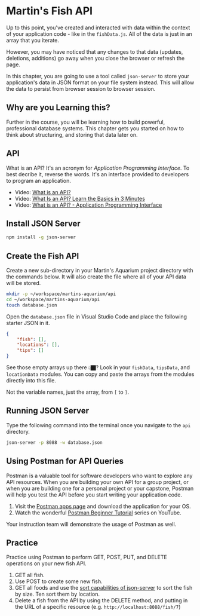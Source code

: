 # Martin's Fish API

Up to this point, you've created and interacted with data within the context of your application code - like in the `fishData.js`. All of the data is just in an array that you iterate.

However, you may have noticed that any changes to that data (updates, deletions, additions) go away when you close the browser or refresh the page.

In this chapter, you are going to use a tool called `json-server` to store your application's data in JSON format on your file system instead. This will allow the data to persist from browser session to browser session.

## Why are you Learning this?

Further in the course, you will be learning how to build powerful, professional database systems. This chapter gets you started on how to think about structuring, and storing that data later on.

## API

What is an API? It's an acronym for _Application Programming Interface_. To best decribe it, reverse the words. It's an interface provided to developers to program an application.

* Video: [What is an API?](https://www.youtube.com/watch?v=s7wmiS2mSXY)
* Video: [What Is an API? Learn the Basics in 3 Minutes](https://www.youtube.com/watch?v=Rha1_St_9kw)
* Video: [What is an API? - Application Programming Interface](https://www.youtube.com/watch?v=B9vPoCOP7oY)

## Install JSON Server

```sh
npm install -g json-server
```

## Create the Fish API

Create a new sub-directory in your Martin's Aquarium project directory with the commands below. It will also create the file where all of your API data will be stored.

```sh
mkdir -p ~/workspace/martins-aquarium/api
cd ~/workspace/martins-aquarium/api
touch database.json
```

Open the `database.json` file in Visual Studio Code and place the following starter JSON in it.

```json
{
    "fish": [],
    "locations": [],
    "tips": []
}
```

See those empty arrays up there 👆🏿? Look in your `fishData`, `tipsData`, and `locationData` modules. You can copy and paste the arrays from the modules directly into this file.

Not the variable names, just the array, from `[` to `]`.

## Running JSON Server

Type the following command into the terminal once you navigate to the `api` directory.

```sh
json-server -p 8088 -w database.json
```


## Using Postman for API Queries

Postman is a valuable tool for software developers who want to explore any API resources. When you are building your own API for a group project, or when you are building one for a personal project or your capstone, Postman will help you test the API before you start writing your application code.

1. Visit the [Postman apps page](https://www.getpostman.com/apps) and download the application for your OS.
1. Watch the wonderful [Postman Beginner Tutorial](https://www.youtube.com/playlist?list=PLhW3qG5bs-L-oT0GenwPLcJAPD_SiFK3C) series on YouTube.

Your instruction team will demonstrate the usage of Postman as well.

## Practice

Practice using Postman to perform GET, POST, PUT, and DELETE operations on your new fish API.

1. GET all fish.
1. Use POST to create some new fish.
1. GET all foods and use the [sort capabilities of json-server](https://github.com/typicode/json-server#sort) to sort the fish by size. Ten sort them by location.
1. Delete a fish from the API by using the DELETE method, and putting in the URL of a specific resource (e.g. `http://localhost:8088/fish/7`)
